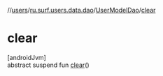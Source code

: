 //[users](../../../index.md)/[ru.surf.users.data.dao](../index.md)/[UserModelDao](index.md)/[clear](clear.md)

# clear

[androidJvm]\
abstract suspend fun [clear](clear.md)()
